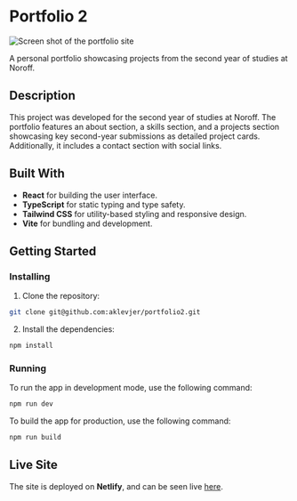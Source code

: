 # Portfolio 2

![Screen shot of the portfolio site](https://sinnsykt.net/screenshots/portfolio2-screen.jpg)

A personal portfolio showcasing projects from the second year of studies at Noroff.

## Description

This project was developed for the second year of studies at Noroff. The portfolio features an about section, a skills section, and a projects section showcasing key second-year submissions as detailed project cards. Additionally, it includes a contact section with social links.

## Built With

- **React** for building the user interface.
- **TypeScript** for static typing and type safety.
- **Tailwind CSS** for utility-based styling and responsive design.
- **Vite** for bundling and development.

## Getting Started

### Installing

1. Clone the repository:

```bash
git clone git@github.com:aklevjer/portfolio2.git
```

2.  Install the dependencies:

```bash
npm install
```

### Running

To run the app in development mode, use the following command:

```bash
npm run dev
```

To build the app for production, use the following command:

```bash
npm run build
```

## Live Site

The site is deployed on **Netlify**, and can be seen live [here](https://portfolio2-ak.netlify.app).
